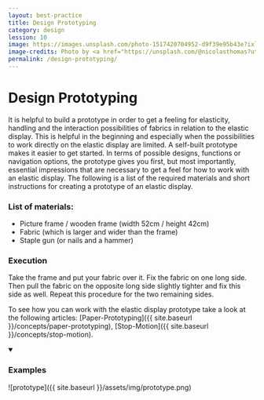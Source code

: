 ```yaml
---
layout: best-practice
title: Design Prototyping
category: design
lession: 10
image: https://images.unsplash.com/photo-1517420704952-d9f39e95b43e?ixlib=rb-1.2.1&ixid=eyJhcHBfaWQiOjEyMDd9&auto=format&fit=crop&w=1950&q=80
image-credits: Photo by <a href="https://unsplash.com/@nicolasthomas?utm_source=unsplash&utm_medium=referral&utm_content=creditCopyText">Unsplash</a>
permalink: /design-prototyping/
---
```


# Design Prototyping
It is helpful to build a prototype in order to get a feeling for elasticity, handling and the interaction possibilities of fabrics in relation to the elastic display. This is helpful in the beginning and especially when the possibilities to work directly on the elastic display are limited. A self-built prototype makes it easier to get started. In terms of possible designs, functions or navigation options, the prototype gives you first, but most importantly, essential impressions that are necessary to get a feel for how to work with an elastic display. The following is a list of the required materials and short instructions for creating a prototype of an elastic display.

### List of materials:
* Picture frame / wooden frame (width 52cm / height 42cm)
* Fabric (which is larger and wider than the frame)
* Staple gun (or nails and a hammer)

### Execution  
Take the frame and put your fabric over it. Fix the fabric on one long side. Then pull the fabric on the opposite long side slightly tighter and fix this side as well. Repeat this procedure for the two remaining sides.

To see how you can work with the elastic display prototype take a look at the following articles: [Paper-Prototyping]({{ site.baseurl }}/concepts/paper-prototyping), [Stop-Motion]({{ site.baseurl }}/concepts/stop-motion).

<details markdown="1" open>
<summary><h3>Examples</h3></summary> 

![prototype]({{ site.baseurl }}/assets/img/prototype.png)

</details>
